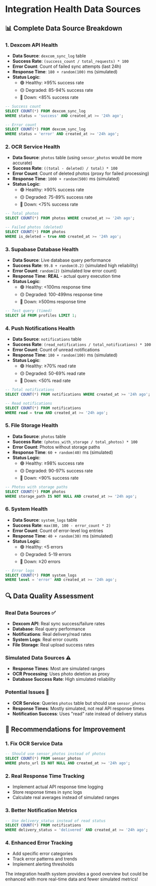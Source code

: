 # Integration Health Data Sources

## 📊 **Complete Data Source Breakdown**

### **1. Dexcom API Health**
- **Data Source**: `dexcom_sync_log` table
- **Success Rate**: `(success_count / total_requests) * 100`
- **Error Count**: Count of failed sync attempts (last 24h)
- **Response Time**: `180 + random(100)` ms (simulated)
- **Status Logic**:
  - 🟢 Healthy: ≥95% success rate
  - 🟡 Degraded: 85-94% success rate
  - 🔴 Down: <85% success rate

```sql
-- Success count
SELECT COUNT(*) FROM dexcom_sync_log 
WHERE status = 'success' AND created_at >= '24h ago';

-- Error count
SELECT COUNT(*) FROM dexcom_sync_log 
WHERE status = 'error' AND created_at >= '24h ago';
```

### **2. OCR Service Health**
- **Data Source**: `photos` table (using `sensor_photos` would be more accurate)
- **Success Rate**: `((total - deleted) / total) * 100`
- **Error Count**: Count of deleted photos (proxy for failed processing)
- **Response Time**: `1000 + random(500)` ms (simulated)
- **Status Logic**:
  - 🟢 Healthy: ≥90% success rate
  - 🟡 Degraded: 75-89% success rate
  - 🔴 Down: <75% success rate

```sql
-- Total photos
SELECT COUNT(*) FROM photos WHERE created_at >= '24h ago';

-- Failed photos (deleted)
SELECT COUNT(*) FROM photos 
WHERE is_deleted = true AND created_at >= '24h ago';
```

### **3. Supabase Database Health**
- **Data Source**: Live database query performance
- **Success Rate**: `99.8 + random(0.2)` (simulated high reliability)
- **Error Count**: `random(2)` (simulated low error count)
- **Response Time**: **REAL** - actual query execution time
- **Status Logic**:
  - 🟢 Healthy: <100ms response time
  - 🟡 Degraded: 100-499ms response time
  - 🔴 Down: ≥500ms response time

```sql
-- Test query (timed)
SELECT id FROM profiles LIMIT 1;
```

### **4. Push Notifications Health**
- **Data Source**: `notifications` table
- **Success Rate**: `(read_notifications / total_notifications) * 100`
- **Error Count**: Count of unread notifications
- **Response Time**: `180 + random(100)` ms (simulated)
- **Status Logic**:
  - 🟢 Healthy: ≥70% read rate
  - 🟡 Degraded: 50-69% read rate
  - 🔴 Down: <50% read rate

```sql
-- Total notifications
SELECT COUNT(*) FROM notifications WHERE created_at >= '24h ago';

-- Read notifications
SELECT COUNT(*) FROM notifications 
WHERE read = true AND created_at >= '24h ago';
```

### **5. File Storage Health**
- **Data Source**: `photos` table
- **Success Rate**: `(photos_with_storage / total_photos) * 100`
- **Error Count**: Photos without storage paths
- **Response Time**: `60 + random(40)` ms (simulated)
- **Status Logic**:
  - 🟢 Healthy: ≥98% success rate
  - 🟡 Degraded: 90-97% success rate
  - 🔴 Down: <90% success rate

```sql
-- Photos with storage paths
SELECT COUNT(*) FROM photos 
WHERE storage_path IS NOT NULL AND created_at >= '24h ago';
```

### **6. System Health**
- **Data Source**: `system_logs` table
- **Success Rate**: `max(80, 100 - error_count * 2)`
- **Error Count**: Count of error-level log entries
- **Response Time**: `40 + random(30)` ms (simulated)
- **Status Logic**:
  - 🟢 Healthy: <5 errors
  - 🟡 Degraded: 5-19 errors
  - 🔴 Down: ≥20 errors

```sql
-- Error logs
SELECT COUNT(*) FROM system_logs 
WHERE level = 'error' AND created_at >= '24h ago';
```

## 🔍 **Data Quality Assessment**

### **Real Data Sources** ✅
- **Dexcom API**: Real sync success/failure rates
- **Database**: Real query performance
- **Notifications**: Real delivery/read rates
- **System Logs**: Real error counts
- **File Storage**: Real upload success rates

### **Simulated Data Sources** ⚠️
- **Response Times**: Most are simulated ranges
- **OCR Processing**: Uses photo deletion as proxy
- **Database Success Rate**: High simulated reliability

### **Potential Issues** 🚨
- **OCR Service**: Queries `photos` table but should use `sensor_photos`
- **Response Times**: Mostly simulated, not real API response times
- **Notification Success**: Uses "read" rate instead of delivery status

## 🔧 **Recommendations for Improvement**

### **1. Fix OCR Service Data**
```sql
-- Should use sensor_photos instead of photos
SELECT COUNT(*) FROM sensor_photos 
WHERE photo_url IS NOT NULL AND created_at >= '24h ago';
```

### **2. Real Response Time Tracking**
- Implement actual API response time logging
- Store response times in sync logs
- Calculate real averages instead of simulated ranges

### **3. Better Notification Metrics**
```sql
-- Use delivery_status instead of read status
SELECT COUNT(*) FROM notifications 
WHERE delivery_status = 'delivered' AND created_at >= '24h ago';
```

### **4. Enhanced Error Tracking**
- Add specific error categories
- Track error patterns and trends
- Implement alerting thresholds

The integration health system provides a good overview but could be enhanced with more real-time data and fewer simulated metrics!